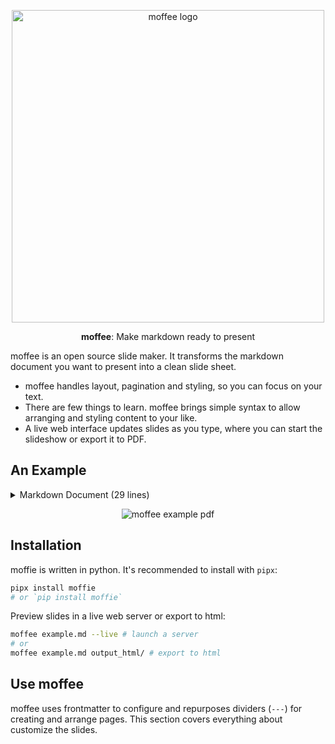 <p align="center">
  <a href="https://github.com/BMPixel/moffee">
  <img src="https://github.com/user-attachments/assets/37fa6c1b-df21-4df1-9ccf-6075f009c74d" alt="moffee logo" width="500">
  </a>
</p>
<p align="center">
  <strong>moffee</strong>: Make markdown ready to present
</p>

moffee is an open source slide maker. It transforms the markdown document you want to present into a clean slide sheet. 

- moffee handles layout, pagination and styling, so you can focus on your text.
- There are few things to learn. moffee brings simple syntax to allow arranging and styling content to your like.
- A live web interface updates slides as you type, where you can start the slideshow or export it to PDF.

## An Example

<details>
  <summary> Markdown Document (29 lines)</summary>
  
```markdown
# Moffee
## Make markdown ready to present
@(layout=centered)

## Why Moffee?

- **80/20 Rule**[^1]: Creating slides can be time-consuming, often requiring 80% of the effort for just 20% of the outcome.
- `moffee` transforms markdown into professional presentations effortlessly.
    - Use simple markdown syntax.
    - Enjoy out-of-the-box paging and styling.
    - Easily arrange text and images.

[^1]: https://en.wikipedia.org/wiki/Pareto_principle

## Showcasing
### Style with Markdown

==Markdown== is all you need! Elements like $tex$ and `code` are rendered with elegant style.

!!! note
    moffee automatically breaks pages and chooses titles based on context.

### Media Layout

One of moffee's strengths is using dividers to organize text and images effectively.

___

- Use `---` to trigger page breaks.
- Use `***` to arrange elements horizontally.
- Use `___` to split elements vertically.

moffee automatically adjusts element sizes to accommodate large blocks of text or complex illustrations.

***

![blue coffee](coffee.png)
```
</details>

<p align="center">
  <img src="https://github.com/user-attachments/assets/b766cf39-e46c-4b7d-8dfc-bb717feba974" alt="moffee example pdf">
</p>

## Installation

moffie is written in python. It's recommended to install with `pipx`:

```bash
pipx install moffie
# or `pip install moffie`
```

Preview slides in a live web server or export to html:

```bash
moffee example.md --live # launch a server
# or
moffee example.md output_html/ # export to html
```

## Use moffee

moffee uses frontmatter to configure and repurposes dividers (`---`) for creating and arrange pages. This section covers everything about customize the slides.

